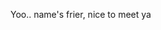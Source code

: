 Yoo.. name's frier, nice to meet ya

<!---
FriereOlw/FriereOlw is a ✨ special ✨ repository because its `README.md` (this file) appears on your GitHub profile.
You can click the Preview link to take a look at your changes.
--->
